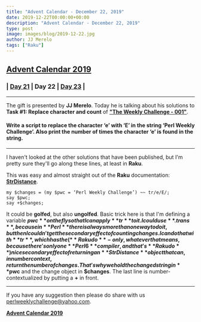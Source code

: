 ```yaml
---
title: "Advent Calendar - December 22, 2019"
date: 2019-12-22T00:00:00+00:00
description: "Advent Calendar - December 22, 2019"
type: post
image: images/blog/2019-12-22.jpg
author: JJ Merelo
tags: ["Raku"]
---
```


## [**Advent Calendar 2019**](/blog/advent-calendar-2019)
### | [**Day 21**](/blog/advent-calendar-2019-12-21) | **Day 22** | [**Day 23**](/blog/advent-calendar-2019-12-23) |
***

The gift is presented by **JJ Merelo**. Today he is talking about his solutions to **Task #1: Replace character and count** of **["The Weekly Challenge - 001"](/blog/perl-weekly-challenge-001)**.

#### Write a script to replace the character ‘e’ with ‘E’ in the string ‘Perl Weekly Challenge’. Also print the number of times the character ‘e’ is found in the string.

***

I haven't looked at the other solutions that have been published, but I'm pretty sure they'll go along these lines, at least in **Raku**.

This was easy and almost straight out of the **Raku** documentation: [**StrDistance**](https://docs.raku.org/type/StrDistance).

    my $changes = (my $pwc = ‘Perl Weekly Challenge’) ~~ tr/e/E/;
    say $pwc;
    say +$changes;

It could be **golfed**, but also **ungolfed**. Basic trick here is that I'm defining a variable **$pwc** on the fly so that I can apply **tr** to it. I could use **.trans**, because in **Perl** there is always more than one way to do it, but then I couldn't get the secondary effect of counting changes. I can do that with **tr**, which has the (**Rakudo**-only, whatever that means, because there's only one **Perl 6** compiler, and that's **Rakudo**) nice secondary effect of returning an **StrDistance** object that can, in number context, return the number of changes. That's why we hold the changed string in **$pwc** and the change object in **$changes**. The last line is number-contextualized by putting a **+** in front.

***
If you have any suggestion then please do share with us <perlweeklychallenge@yahoo.com>.

[**Advent Calendar 2019**](/blog/advent-calendar-2019)
